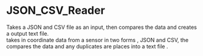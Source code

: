 # JSON_CSV_Reader
Takes a JSON and CSV file as an input, then compares the data and creates a output text file.  
takes in coordinate data from a sensor in two forms , JSON and CSV, the compares the data and any duplicates are
places into a text file .

